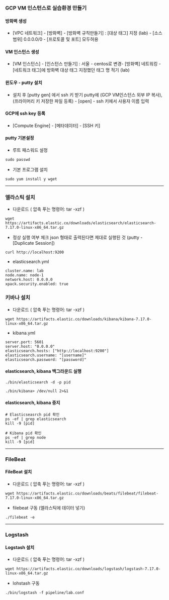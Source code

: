 ### GCP VM 인스턴스로 실습환경 만들기

#### 방화벽 생성
- [VPC 네트워크] - [방화벽] - [방화벽 규칙만들기] : [대상 태그] 지정 (lab) - [소스 범위] 0.0.0.0/0 - [프로토콜 및 포트] 모두허용

#### VM 인스턴스 생성
- [VM 인스턴스] - [인스턴스 만들기] : 서울 - centos로 변경- [방화벽] 네트워킹 - [네트워크 태그]에 방화벽 대상 태그 지정했던 태그 명 적기 (lab)

#### 윈도우 - putty 설치
- 설치 후 [putty gen] 에서 ssh 키 받기
putty에 (GCP VM인스턴스 외부 IP 복사), (프라이머리 키 저장한 파일 등록) - [open] - ssh 키에서 사용자 이름 입력

#### GCP에 ssh key 등록
- [Compute Engine] - [메타데이터] - [SSH 키]

#### putty 기본설정
- 루트 패스워드 설정
```
sudo passwd
```

- 기본 프로그램 설치
```
sudo yum install y wget
```

--- 

### 엘라스틱 설치
- 다운로드 ( 압축 푸는 명령어: tar -xzf )
```
wget https://artifacts.elastic.co/downloads/elasticsearch/elasticsearch-7.17.0-linux-x86_64.tar.gz
```

- 정상 실행 여부 체크 
json 형태로 출력된다면 제대로 실행된 것 (putty - [Duplicate Session])
```
curl http://localhost:9200
```

- elasticsearch.yml
```
cluster.name: lab
node.name: node-1
network.host: 0.0.0.0
xpack.security.enabled: true
```

### 키바나 설치
- 다운로드 ( 압축 푸는 명령어: tar -xzf )
```
wget https://artifacts.elastic.co/downloads/kibana/kibana-7.17.0-linux-x86_64.tar.gz
```

- kibana.yml
```
server.port: 5601
server.host: "0.0.0.0"
elasticsearch.hosts: ["http://localhost:9200"]
elasticsearch.username: "[username]" 
elasticsearch.password: "[password]"
```

#### elasticsearch, kibana 백그라운드 실행
```
./bin/elasticsearch -d -p pid

./bin/kibana> /dev/null 2>&1
```

#### elasticsearch, kibana 중지
```shell
# Elasticseasrch pid 확인
ps -ef | grep elasticsearch
kill -9 [pid]

# Kibana pid 확인
ps -ef | grep node
kill -9 [pid]
```

---
### FileBeat 

#### FileBeat 설치
- 다운로드 ( 압축 푸는 명령어: tar -xzf )
```
wget https://artifacts.elastic.co/downloads/beats/filebeat/filebeat-7.17.0-linux-x86_64.tar.gz
```

- filebeat 구동 (엘라스틱에 데이터 넣기)
```
./filebeat -e
```

--- 

### Logstash 

#### Logstash 설치
- 다운로드 ( 압축 푸는 명령어: tar -xzf )
```
wget https://artifacts.elastic.co/downloads/logstash/logstash-7.17.0-linux-x86_64.tar.gz
```

- lohstash 구동
```
./bin/logstash -f pipeline/lab.conf
```
